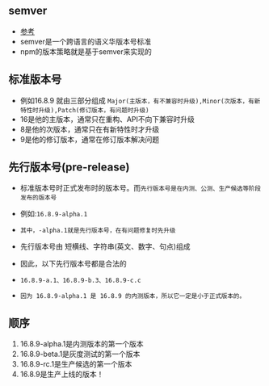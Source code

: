## semver
* [参考]('https://juejin.cn/post/7122240572491825160')
* semver是一个跨语言的语义华版本号标准
* npm的版本策略就是基于semver来实现的

## 标准版本号
* 例如16.8.9 就由三部分组成 `Major(主版本，有不兼容时升级),Minor(次版本，有新特性时升级),Patch(修订版本，有问题时升级)`
* 16是他的主版本，通常只在重构、API不向下兼容时升级
* 8是他的次版本，通常只在有新特性时才升级
* 9是他的修订版本，通常在修订版本解决问题

## 先行版本号(pre-release)
* 标准版本号时正式发布时的版本号。而`先行版本号是在内测、公测、生产候选等阶段发布的版本号`
* 例如:`16.8.9-alpha.1`
* `其中，-alpha.1就是先行版本号，在有问题修复时先升级`
* 先行版本号由 短横线、字符串(英文、数字、句点)组成
* 因此，以下先行版本号都是合法的
* `16.8.9-a.1、16.8.9-b.3、16.8.9-c.c`

* `因为 16.8.9-alpha.1 是 16.8.9 的内测版本，所以它一定是小于正式版本的。`

## 顺序
1. 16.8.9-alpha.1是内测版本的第一个版本
2. 16.8.9-beta.1是灰度测试的第一个版本
3. 16.8.9-rc.1是生产候选的第一个版本
4. 16.8.9是生产上线的版本！



